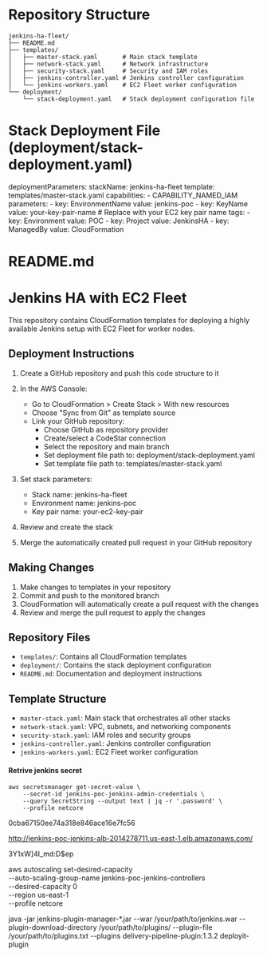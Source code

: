 # Repository Structure

```
jenkins-ha-fleet/
├── README.md
├── templates/
│   ├── master-stack.yaml       # Main stack template
│   ├── network-stack.yaml      # Network infrastructure
│   ├── security-stack.yaml     # Security and IAM roles
│   ├── jenkins-controller.yaml # Jenkins controller configuration
│   └── jenkins-workers.yaml    # EC2 Fleet worker configuration
└── deployment/
    └── stack-deployment.yaml   # Stack deployment configuration file
```

# Stack Deployment File (deployment/stack-deployment.yaml)

deploymentParameters:
  stackName: jenkins-ha-fleet
  template: templates/master-stack.yaml
  capabilities:
    - CAPABILITY_NAMED_IAM
  parameters:
    - key: EnvironmentName
      value: jenkins-poc
    - key: KeyName
      value: your-key-pair-name  # Replace with your EC2 key pair name
  tags:
    - key: Environment
      value: POC
    - key: Project
      value: JenkinsHA
    - key: ManagedBy
      value: CloudFormation

# README.md

# Jenkins HA with EC2 Fleet

This repository contains CloudFormation templates for deploying a highly available Jenkins setup with EC2 Fleet for worker nodes.

## Deployment Instructions

1. Create a GitHub repository and push this code structure to it

2. In the AWS Console:
   - Go to CloudFormation > Create Stack > With new resources
   - Choose "Sync from Git" as template source
   - Link your GitHub repository:
     - Choose GitHub as repository provider
     - Create/select a CodeStar connection
     - Select the repository and main branch
     - Set deployment file path to: deployment/stack-deployment.yaml
     - Set template file path to: templates/master-stack.yaml

3. Set stack parameters:
   - Stack name: jenkins-ha-fleet
   - Environment name: jenkins-poc
   - Key pair name: your-ec2-key-pair

4. Review and create the stack

5. Merge the automatically created pull request in your GitHub repository

## Making Changes

1. Make changes to templates in your repository
2. Commit and push to the monitored branch
3. CloudFormation will automatically create a pull request with the changes
4. Review and merge the pull request to apply the changes

## Repository Files

- `templates/`: Contains all CloudFormation templates
- `deployment/`: Contains the stack deployment configuration
- `README.md`: Documentation and deployment instructions

## Template Structure

- `master-stack.yaml`: Main stack that orchestrates all other stacks
- `network-stack.yaml`: VPC, subnets, and networking components
- `security-stack.yaml`: IAM roles and security groups
- `jenkins-controller.yaml`: Jenkins controller configuration
- `jenkins-workers.yaml`: EC2 Fleet worker configuration


#### Retrive jenkins secret

```
aws secretsmanager get-secret-value \
    --secret-id jenkins-poc-jenkins-admin-credentials \
    --query SecretString --output text | jq -r '.password' \
    --profile netcore
```

0cba67150ee74a318e846ace16e7fc56

http://jenkins-poc-jenkins-alb-2014278711.us-east-1.elb.amazonaws.com/

3Y1xW]4I_md:D$ep

aws autoscaling set-desired-capacity \
    --auto-scaling-group-name jenkins-poc-jenkins-controllers \
    --desired-capacity 0 \
    --region us-east-1 \
    --profile netcore


java -jar jenkins-plugin-manager-*.jar --war /your/path/to/jenkins.war --plugin-download-directory /your/path/to/plugins/ --plugin-file /your/path/to/plugins.txt --plugins delivery-pipeline-plugin:1.3.2 deployit-plugin